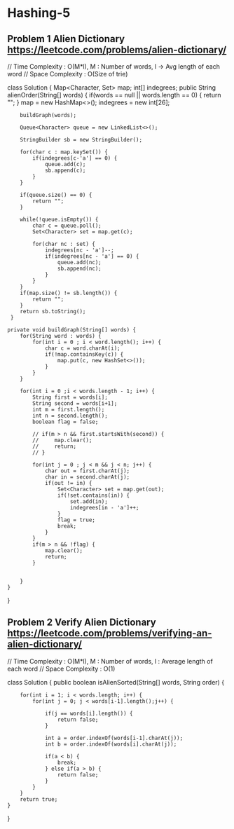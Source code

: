 # Hashing-5

## Problem 1 Alien Dictionary https://leetcode.com/problems/alien-dictionary/

// Time Complexity : O(M\*l), M : Number of words, l -> Avg length of each word
// Space Complexity : O(Size of trie)

class Solution {
Map<Character, Set<Character>> map;
int[] indegrees;
public String alienOrder(String[] words) {
if(words == null || words.length == 0) {
return "";
}
map = new HashMap<>();
indegrees = new int[26];

        buildGraph(words);

        Queue<Character> queue = new LinkedList<>();

        StringBuilder sb = new StringBuilder();

        for(char c : map.keySet()) {
            if(indegrees[c-'a'] == 0) {
                queue.add(c);
                sb.append(c);
            }
        }

        if(queue.size() == 0) {
            return "";
        }

        while(!queue.isEmpty()) {
            char c = queue.poll();
            Set<Character> set = map.get(c);

            for(char nc : set) {
                indegrees[nc - 'a']--;
                if(indegrees[nc - 'a'] == 0) {
                    queue.add(nc);
                    sb.append(nc);
                }
            }
        }
        if(map.size() != sb.length()) {
            return "";
        }
        return sb.toString();
     }

    private void buildGraph(String[] words) {
        for(String word : words) {
            for(int i = 0 ; i < word.length(); i++) {
                char c = word.charAt(i);
                if(!map.containsKey(c)) {
                    map.put(c, new HashSet<>());
                }
            }
        }

        for(int i = 0 ;i < words.length - 1; i++) {
            String first = words[i];
            String second = words[i+1];
            int m = first.length();
            int n = second.length();
            boolean flag = false;

            // if(m > n && first.startsWith(second)) {
            //     map.clear();
            //     return;
            // }

            for(int j = 0 ; j < m && j < n; j++) {
                char out = first.charAt(j);
                char in = second.charAt(j);
                if(out != in) {
                    Set<Character> set = map.get(out);
                    if(!set.contains(in)) {
                        set.add(in);
                        indegrees[in - 'a']++;
                    }
                    flag = true;
                    break;
                }
            }
            if(m > n && !flag) {
                map.clear();
                return;
            }


        }
    }

}

## Problem 2 Verify Alien Dictionary https://leetcode.com/problems/verifying-an-alien-dictionary/

// Time Complexity : O(M\*l), M : Number of words, l : Average length of each word
// Space Complexity : O(1)

class Solution {
public boolean isAlienSorted(String[] words, String order) {

        for(int i = 1; i < words.length; i++) {
            for(int j = 0; j < words[i-1].length();j++) {

                if(j == words[i].length()) {
                    return false;
                }

                int a = order.indexOf(words[i-1].charAt(j));
                int b = order.indexOf(words[i].charAt(j));

                if(a < b) {
                    break;
                } else if(a > b) {
                    return false;
                }
            }
        }
        return true;
    }

}
